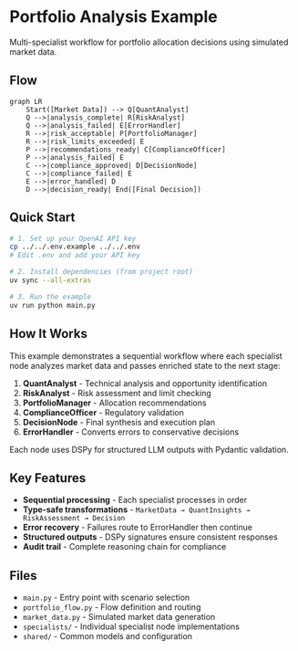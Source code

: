 # Portfolio Analysis Example

Multi-specialist workflow for portfolio allocation decisions using simulated market data.

## Flow

```mermaid
graph LR
    Start([Market Data]) --> Q[QuantAnalyst]
    Q -->|analysis_complete| R[RiskAnalyst]
    Q -->|analysis_failed| E[ErrorHandler]
    R -->|risk_acceptable| P[PortfolioManager]
    R -->|risk_limits_exceeded| E
    P -->|recommendations_ready| C[ComplianceOfficer]
    P -->|analysis_failed| E
    C -->|compliance_approved| D[DecisionNode]
    C -->|compliance_failed| E
    E -->|error_handled| D
    D -->|decision_ready| End([Final Decision])
```

## Quick Start

```bash
# 1. Set up your OpenAI API key
cp ../../.env.example ../../.env
# Edit .env and add your API key

# 2. Install dependencies (from project root)
uv sync --all-extras

# 3. Run the example
uv run python main.py
```

## How It Works

This example demonstrates a sequential workflow where each specialist node analyzes market data and passes enriched state to the next stage:

1. **QuantAnalyst** - Technical analysis and opportunity identification
2. **RiskAnalyst** - Risk assessment and limit checking
3. **PortfolioManager** - Allocation recommendations
4. **ComplianceOfficer** - Regulatory validation
5. **DecisionNode** - Final synthesis and execution plan
6. **ErrorHandler** - Converts errors to conservative decisions

Each node uses DSPy for structured LLM outputs with Pydantic validation.

## Key Features

- **Sequential processing** - Each specialist processes in order
- **Type-safe transformations** - `MarketData → QuantInsights → RiskAssessment → Decision`
- **Error recovery** - Failures route to ErrorHandler then continue
- **Structured outputs** - DSPy signatures ensure consistent responses
- **Audit trail** - Complete reasoning chain for compliance

## Files

- `main.py` - Entry point with scenario selection
- `portfolio_flow.py` - Flow definition and routing
- `market_data.py` - Simulated market data generation
- `specialists/` - Individual specialist node implementations
- `shared/` - Common models and configuration
